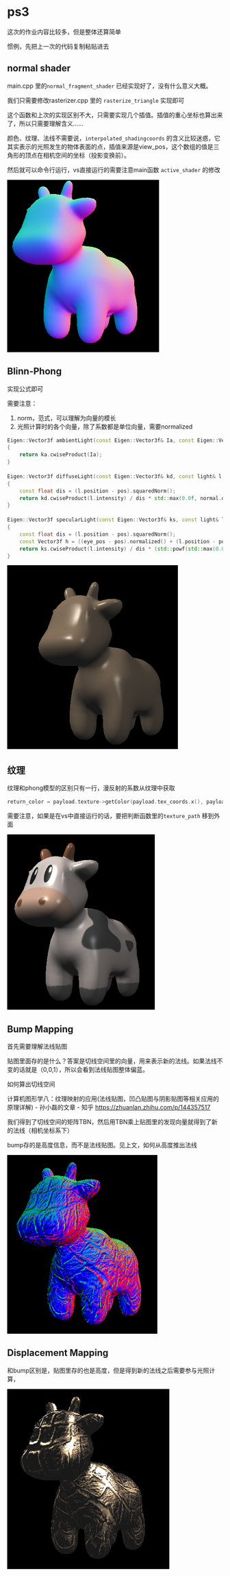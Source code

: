 # ps3

这次的作业内容比较多，但是整体还算简单

惯例，先把上一次的代码复制粘贴进去

## normal shader

main.cpp 里的`normal_fragment_shader` 已经实现好了，没有什么意义大概。

我们只需要修改rasterizer.cpp 里的 `rasterize_triangle` 实现即可

这个函数和上次的实现区别不大，只需要实现几个插值。插值的重心坐标也算出来了，所以只需要理解含义……

颜色、纹理、法线不需要说，`interpolated_shadingcoords` 的含义比较迷惑，它其实表示的光照发生的物体表面的点，插值来源是view_pos，这个数组的值是三角形的顶点在相机空间的坐标（投影变换前）。

然后就可以命令行运行，vs直接运行的需要注意main函数 `active_shader` 的修改

![Untitled](ps3%200058c8386d144fda83bfe37a6760433b/Untitled.png)

## Blinn-Phong

实现公式即可

需要注意：

1. norm，范式，可以理解为向量的模长
2. 光照计算时的各个向量，除了系数都是单位向量，需要normalized

```cpp
Eigen::Vector3f ambientLight(const Eigen::Vector3f& Ia, const Eigen::Vector3f& ka)
{
    return ka.cwiseProduct(Ia);
}

Eigen::Vector3f diffuseLight(const Eigen::Vector3f& kd, const light& l, const Vector3f& pos, const Vector3f& normal)
{
    const float dis = (l.position - pos).squaredNorm();
    return kd.cwiseProduct(l.intensity) / dis * std::max(0.0f, normal.dot((l.position - pos).normalized()));
}

Eigen::Vector3f specularLight(const Eigen::Vector3f& ks, const light& l, const Vector3f& pos, const Vector3f& normal, const Vector3f& eye_pos, const double p)
{
    const float dis = (l.position - pos).squaredNorm();
    const Vector3f h = ((eye_pos - pos).normalized() + (l.position - pos).normalized()).normalized();
    return ks.cwiseProduct(l.intensity) / dis * (std::powf(std::max(0.0f, normal.dot(h)), p));
}
```

![Untitled](ps3%200058c8386d144fda83bfe37a6760433b/Untitled%201.png)

## 纹理

纹理和phong模型的区别只有一行，漫反射的系数从纹理中获取

```cpp
return_color = payload.texture->getColor(payload.tex_coords.x(), payload.tex_coords.y());
```

需要注意，如果是在vs中直接运行的话，要把判断函数里的`texture_path` 移到外面

![Untitled](ps3%200058c8386d144fda83bfe37a6760433b/Untitled%202.png)

## Bump Mapping

首先需要理解法线贴图

贴图里面存的是什么？答案是切线空间里的向量，用来表示新的法线。如果法线不变的话就是（0,0,1），所以会看到法线贴图整体偏蓝。

如何算出切线空间

计算机图形学八：纹理映射的应用(法线贴图，凹凸贴图与阴影贴图等相关应用的原理详解) - 孙小磊的文章 - 知乎
https://zhuanlan.zhihu.com/p/144357517

我们得到了切线空间的矩阵TBN，然后用TBN乘上贴图里的发现向量就得到了新的法线（相机坐标系下）

bump存的是高度信息，而不是法线贴图。见上文，如何从高度推出法线

![Untitled](ps3%200058c8386d144fda83bfe37a6760433b/Untitled%203.png)

## Displacement Mapping

和bump区别是，贴图里存的也是高度，但是得到新的法线之后需要参与光照计算，

![Untitled](ps3%200058c8386d144fda83bfe37a6760433b/Untitled%204.png)